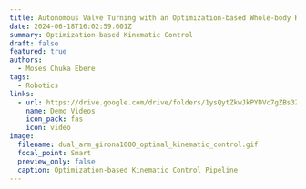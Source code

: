 ```yaml
---
title: Autonomous Valve Turning with an Optimization-based Whole-body Kinematic Control Algorithm 
date: 2024-06-18T16:02:59.601Z
summary: Optimization-based Kinematic Control
draft: false
featured: true
authors:
  - Moses Chuka Ebere
tags:
  - Robotics
links:
  - url: https://drive.google.com/drive/folders/1ysQytZkwJkPYDVc7gZBs3ZXn2tMJxavr?usp=sharing
    name: Demo Videos
    icon_pack: fas
    icon: video
image:
  filename: dual_arm_girona1000_optimal_kinematic_control.gif
  focal_point: Smart
  preview_only: false
  caption: Optimization-based Kinematic Control Pipeline
---
```

